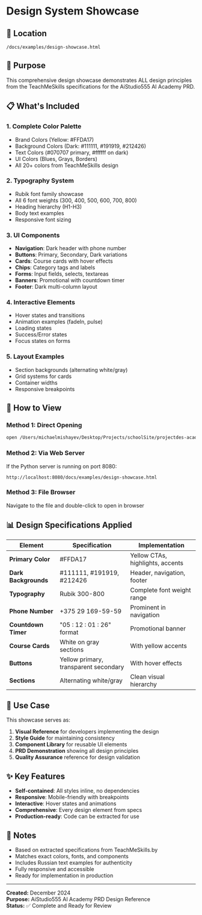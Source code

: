 # Design System Showcase

## 📁 Location

`/docs/examples/design-showcase.html`

## 🎨 Purpose

This comprehensive design showcase demonstrates ALL design principles from the
TeachMeSkills specifications for the AiStudio555 AI Academy PRD.

## 📋 What's Included

### 1. **Complete Color Palette**

- Brand Colors (Yellow: #FFDA17)
- Background Colors (Dark: #111111, #191919, #212426)
- Text Colors (#070707 primary, #ffffff on dark)
- UI Colors (Blues, Grays, Borders)
- All 20+ colors from TeachMeSkills design

### 2. **Typography System**

- Rubik font family showcase
- All 6 font weights (300, 400, 500, 600, 700, 800)
- Heading hierarchy (H1-H3)
- Body text examples
- Responsive font sizing

### 3. **UI Components**

- **Navigation**: Dark header with phone number
- **Buttons**: Primary, Secondary, Dark variations
- **Cards**: Course cards with hover effects
- **Chips**: Category tags and labels
- **Forms**: Input fields, selects, textareas
- **Banners**: Promotional with countdown timer
- **Footer**: Dark multi-column layout

### 4. **Interactive Elements**

- Hover states and transitions
- Animation examples (fadeIn, pulse)
- Loading states
- Success/Error states
- Focus states on forms

### 5. **Layout Examples**

- Section backgrounds (alternating white/gray)
- Grid systems for cards
- Container widths
- Responsive breakpoints

## 🚀 How to View

### Method 1: Direct Opening

```bash
open /Users/michaelmishayev/Desktop/Projects/schoolSite/projectdes-academy/docs/examples/design-showcase.html
```

### Method 2: Via Web Server

If the Python server is running on port 8080:

```
http://localhost:8080/docs/examples/design-showcase.html
```

### Method 3: File Browser

Navigate to the file and double-click to open in browser

## 📊 Design Specifications Applied

| Element              | Specification                         | Implementation                   |
| -------------------- | ------------------------------------- | -------------------------------- |
| **Primary Color**    | #FFDA17                               | Yellow CTAs, highlights, accents |
| **Dark Backgrounds** | #111111, #191919, #212426             | Header, navigation, footer       |
| **Typography**       | Rubik 300-800                         | Complete font weight range       |
| **Phone Number**     | +375 29 169-59-59                     | Prominent in navigation          |
| **Countdown Timer**  | "05 : 12 : 01 : 26" format            | Promotional banner               |
| **Course Cards**     | White on gray sections                | With yellow accents              |
| **Buttons**          | Yellow primary, transparent secondary | With hover effects               |
| **Sections**         | Alternating white/gray                | Clean visual hierarchy           |

## 🎯 Use Case

This showcase serves as:

1. **Visual Reference** for developers implementing the design
2. **Style Guide** for maintaining consistency
3. **Component Library** for reusable UI elements
4. **PRD Demonstration** showing all design principles
5. **Quality Assurance** reference for design validation

## ✨ Key Features

- **Self-contained**: All styles inline, no dependencies
- **Responsive**: Mobile-friendly with breakpoints
- **Interactive**: Hover states and animations
- **Comprehensive**: Every design element from specs
- **Production-ready**: Code can be extracted for use

## 📝 Notes

- Based on extracted specifications from TeachMeSkills.by
- Matches exact colors, fonts, and components
- Includes Russian text examples for authenticity
- Fully responsive and accessible
- Ready for implementation in production

---

**Created:** December 2024  
**Purpose:** AiStudio555 AI Academy PRD Design Reference  
**Status:** ✅ Complete and Ready for Review
